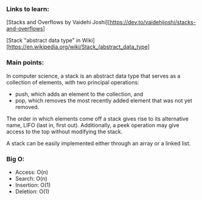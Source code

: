 ### Links to learn:
[Stacks and Overflows by Vaidehi Joshi][https://dev.to/vaidehijoshi/stacks-and-overflows]

[Stack "abstract data type" in Wiki][https://en.wikipedia.org/wiki/Stack_(abstract_data_type]

### Main points:
In computer science, a stack is an abstract data type that serves as a collection of elements, with two principal operations:
* push, which adds an element to the collection, and
* pop, which removes the most recently added element that was not yet removed.

The order in which elements come off a stack gives rise to its alternative name, LIFO (last in, first out). Additionally, a peek operation may give access to the top without modifying the stack.

A stack can be easily implemented either through an array or a linked list.

### Big O:
* Access: O(n)
* Search: O(n)
* Insertion: O(1)
* Deletion: O(1)